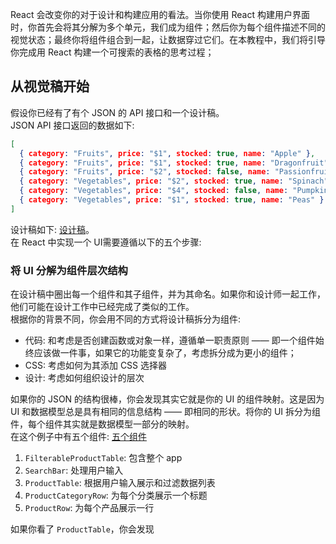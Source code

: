 
React 会改变你的对于设计和构建应用的看法。当你使用 React 构建用户界面时，你首先会将其分解为多个单元，我们成为组件；然后你为每个组件描述不同的视觉状态；最终你将组件组合到一起，让数据穿过它们。在本教程中，我们将引导你完成用 React 构建一个可搜索的表格的思考过程；

## 从视觉稿开始

假设你已经有了有个 JSON 的 API 接口和一个设计稿。  
JSON API 接口返回的数据如下:

```json
[
  { category: "Fruits", price: "$1", stocked: true, name: "Apple" },
  { category: "Fruits", price: "$1", stocked: true, name: "Dragonfruit" },
  { category: "Fruits", price: "$2", stocked: false, name: "Passionfruit" },
  { category: "Vegetables", price: "$2", stocked: true, name: "Spinach" },
  { category: "Vegetables", price: "$4", stocked: false, name: "Pumpkin" },
  { category: "Vegetables", price: "$1", stocked: true, name: "Peas" }
]
```

设计稿如下: [设计稿](https://react.dev/images/docs/s_thinking-in-react_ui.png)。  
在 React 中实现一个 UI需要遵循以下的五个步骤:

### 将 UI 分解为组件层次结构

在设计稿中圈出每一个组件和其子组件，并为其命名。如果你和设计师一起工作，他们可能在设计工作中已经完成了类似的工作。  
根据你的背景不同，你会用不同的方式将设计稿拆分为组件:  

- 代码: 和考虑是否创建函数或对象一样，遵循单一职责原则 —— 即一个组件始终应该做一件事，如果它的功能变复杂了，考虑拆分成为更小的组件；
- CSS: 考虑如何为其添加 CSS 选择器
- 设计: 考虑如何组织设计的层次

如果你的 JSON 的结构很棒，你会发现其实它就是你的 UI 的组件映射。这是因为 UI 和数据模型总是具有相同的信息结构 —— 即相同的形状。将你的 UI 拆分为组件，每个组件其实就是数据模型一部分的映射。  
在这个例子中有五个组件: [五个组件](https://react.dev/images/docs/s_thinking-in-react_ui_outline.png)

1. `FilterableProductTable`: 包含整个 app
2. `SearchBar`: 处理用户输入
3. `ProductTable`: 根据用户输入展示和过滤数据列表
4. `ProductCategoryRow`: 为每个分类展示一个标题
5. `ProductRow`: 为每个产品展示一行

如果你看了 `ProductTable`，你会发现